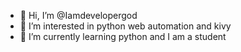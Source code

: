 - 👋 Hi, I’m @Iamdevelopergod
- 👀 I’m interested in python web automation and kivy
- 🌱 I’m currently learning python and I am a student

<!---
Iamdevelopergod/Iamdevelopergod is a ✨ special ✨ repository because its `README.md` (this file) appears on your GitHub profile.
You can click the Preview link to take a look at your changes.
--->
